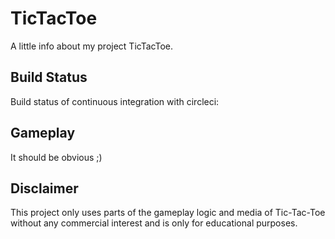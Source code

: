 
# TicTacToe

A little info about my project TicTacToe.


## Build Status

Build status of continuous integration with circleci:


## Gameplay

It should be obvious ;)


## Disclaimer

This project only uses parts of the gameplay logic and media of Tic-Tac-Toe without any commercial interest and is only for educational purposes.


